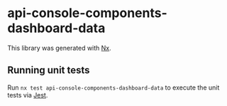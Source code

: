 # api-console-components-dashboard-data

This library was generated with [Nx](https://nx.dev).

## Running unit tests

Run `nx test api-console-components-dashboard-data` to execute the unit tests via [Jest](https://jestjs.io).
